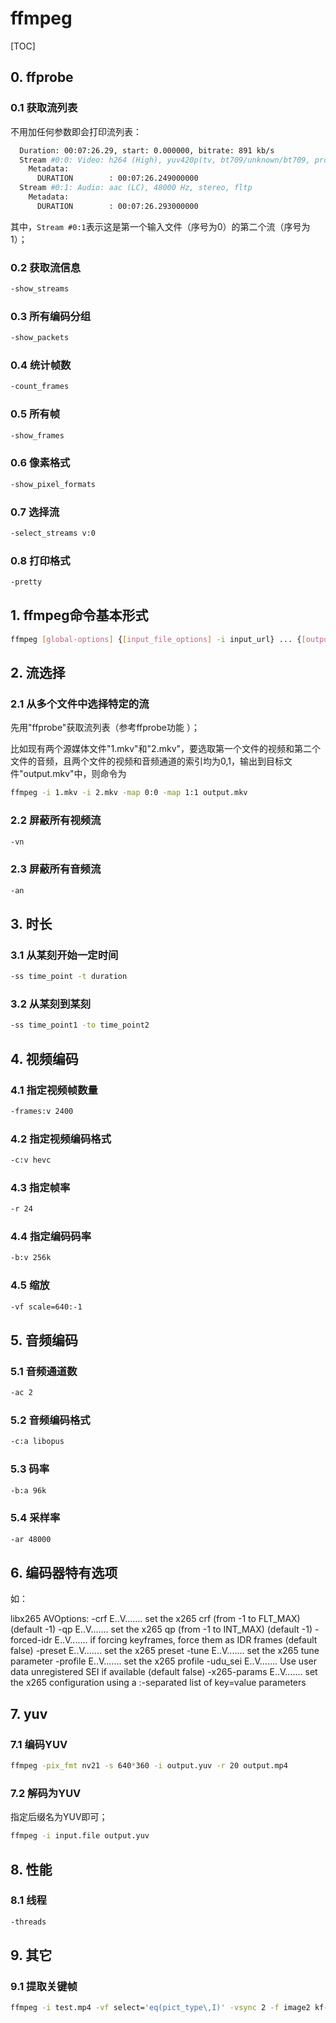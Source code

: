 # ffmpeg

[TOC]

## 0. ffprobe

### 0.1 获取流列表

不用加任何参数即会打印流列表：

```bash
  Duration: 00:07:26.29, start: 0.000000, bitrate: 891 kb/s
  Stream #0:0: Video: h264 (High), yuv420p(tv, bt709/unknown/bt709, progressive), 852x480 [SAR 640:639 DAR 16:9], 24 fps, 24 tbr, 1k tbn
    Metadata:
      DURATION        : 00:07:26.249000000
  Stream #0:1: Audio: aac (LC), 48000 Hz, stereo, fltp
    Metadata:
      DURATION        : 00:07:26.293000000
```

其中，`Stream #0:1`表示这是第一个输入文件（序号为0）的第二个流（序号为1）；

### 0.2 获取流信息

```bash
-show_streams
```

### 0.3 所有编码分组

```bash
-show_packets
```

### 0.4 统计帧数

```bash
-count_frames
```

### 0.5 所有帧

```bash
-show_frames
```

### 0.6 像素格式

```bash
-show_pixel_formats
```

### 0.7 选择流

```bash
-select_streams v:0
```

### 0.8 打印格式

```bash
-pretty
```

## 1. ffmpeg命令基本形式

```bash
ffmpeg [global-options] {[input_file_options] -i input_url} ... {[output_file_options] output_url}
```

## 2. 流选择

### 2.1 从多个文件中选择特定的流

先用"ffprobe"获取流列表（参考ffprobe功能 ）；

比如现有两个源媒体文件"1.mkv"和"2.mkv"，要选取第一个文件的视频和第二个文件的音频，且两个文件的视频和音频通道的索引均为0,1，输出到目标文件"output.mkv"中，则命令为

```bash
ffmpeg -i 1.mkv -i 2.mkv -map 0:0 -map 1:1 output.mkv
```

### 2.2 屏蔽所有视频流

```bash
-vn
```

### 2.3 屏蔽所有音频流

```bash
-an
```

## 3. 时长

### 3.1 从某刻开始一定时间

```bash
-ss time_point -t duration
```

### 3.2 从某刻到某刻

```bash
-ss time_point1 -to time_point2
```

## 4. 视频编码

### 4.1 指定视频帧数量

```bash
-frames:v 2400
```

### 4.2 指定视频编码格式

```bash
-c:v hevc
```

### 4.3 指定帧率

```bash
-r 24
```

### 4.4 指定编码码率

```bash
-b:v 256k
```

### 4.5 缩放

```bash
-vf scale=640:-1
```

## 5. 音频编码

### 5.1 音频通道数

```bash
-ac 2
```

### 5.2 音频编码格式

```bash
-c:a libopus
```

### 5.3 码率

```bash
-b:a 96k
```

### 5.4 采样率

```bash
-ar 48000
```

## 6. 编码器特有选项

如：

libx265 AVOptions:
  -crf               <float>      E..V....... set the x265 crf (from -1 to FLT_MAX) (default -1)
  -qp                <int>        E..V....... set the x265 qp (from -1 to INT_MAX) (default -1)
  -forced-idr        <boolean>    E..V....... if forcing keyframes, force them as IDR frames (default false)
  -preset            <string>     E..V....... set the x265 preset
  -tune              <string>     E..V....... set the x265 tune parameter
  -profile           <string>     E..V....... set the x265 profile
  -udu_sei           <boolean>    E..V....... Use user data unregistered SEI if available (default false)
  -x265-params       <dictionary> E..V....... set the x265 configuration using a :-separated list of key=value parameters

## 7. yuv

### 7.1 编码YUV

```bash
ffmpeg -pix_fmt nv21 -s 640*360 -i output.yuv -r 20 output.mp4
```

### 7.2 解码为YUV

指定后缀名为YUV即可；

```bash
ffmpeg -i input.file output.yuv
```

## 8. 性能

### 8.1 线程

```bash
-threads
```

## 9. 其它

### 9.1 提取关键帧

```bash
ffmpeg -i test.mp4 -vf select='eq(pict_type\,I)' -vsync 2 -f image2 kf-%02d.bmp
```
